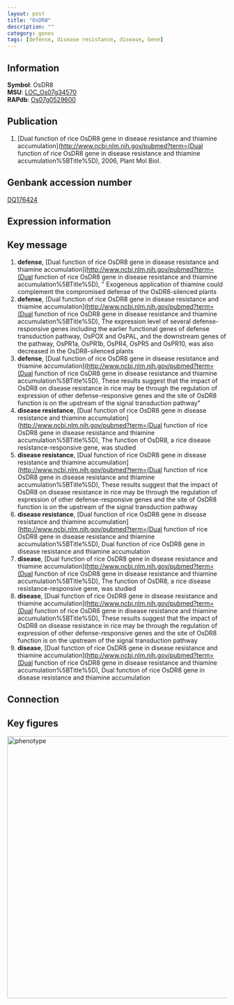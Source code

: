 ```yaml
---
layout: post
title: "OsDR8"
description: ""
category: genes
tags: [defense, disease resistance, disease, Gene]
---
```


## Information
__Symbol__: OsDR8  
__MSU__: [LOC_Os07g34570](http://rice.plantbiology.msu.edu/cgi-bin/ORF_infopage.cgi?orf=LOC_Os07g34570)  
__RAPdb__: [Os07g0529600](http://rapdb.dna.affrc.go.jp/viewer/gbrowse_details/irgsp1?name=Os07g0529600)  

## Publication
1. [Dual function of rice OsDR8 gene in disease resistance and thiamine accumulation](http://www.ncbi.nlm.nih.gov/pubmed?term=(Dual function of rice OsDR8 gene in disease resistance and thiamine accumulation%5BTitle%5D), 2006, Plant Mol Biol.

## Genbank accession number
[DQ176424](http://www.ncbi.nlm.nih.gov/nuccore/DQ176424)

## Expression information

## Key message
1. __defense__, [Dual function of rice OsDR8 gene in disease resistance and thiamine accumulation](http://www.ncbi.nlm.nih.gov/pubmed?term=(Dual function of rice OsDR8 gene in disease resistance and thiamine accumulation%5BTitle%5D), " Exogenous application of thiamine could complement the compromised defense of the OsDR8-silenced plants
2. __defense__, [Dual function of rice OsDR8 gene in disease resistance and thiamine accumulation](http://www.ncbi.nlm.nih.gov/pubmed?term=(Dual function of rice OsDR8 gene in disease resistance and thiamine accumulation%5BTitle%5D),  The expression level of several defense-responsive genes including the earlier functional genes of defense transduction pathway, OsPOX and OsPAL, and the downstream genes of the pathway, OsPR1a, OsPR1b, OsPR4, OsPR5 and OsPR10, was also decreased in the OsDR8-silenced plants
3. __defense__, [Dual function of rice OsDR8 gene in disease resistance and thiamine accumulation](http://www.ncbi.nlm.nih.gov/pubmed?term=(Dual function of rice OsDR8 gene in disease resistance and thiamine accumulation%5BTitle%5D),  These results suggest that the impact of OsDR8 on disease resistance in rice may be through the regulation of expression of other defense-responsive genes and the site of OsDR8 function is on the upstream of the signal transduction pathway"
4. __disease resistance__, [Dual function of rice OsDR8 gene in disease resistance and thiamine accumulation](http://www.ncbi.nlm.nih.gov/pubmed?term=(Dual function of rice OsDR8 gene in disease resistance and thiamine accumulation%5BTitle%5D), The function of OsDR8, a rice disease resistance-responsive gene, was studied
5. __disease resistance__, [Dual function of rice OsDR8 gene in disease resistance and thiamine accumulation](http://www.ncbi.nlm.nih.gov/pubmed?term=(Dual function of rice OsDR8 gene in disease resistance and thiamine accumulation%5BTitle%5D),  These results suggest that the impact of OsDR8 on disease resistance in rice may be through the regulation of expression of other defense-responsive genes and the site of OsDR8 function is on the upstream of the signal transduction pathway
6. __disease resistance__, [Dual function of rice OsDR8 gene in disease resistance and thiamine accumulation](http://www.ncbi.nlm.nih.gov/pubmed?term=(Dual function of rice OsDR8 gene in disease resistance and thiamine accumulation%5BTitle%5D), Dual function of rice OsDR8 gene in disease resistance and thiamine accumulation
7. __disease__, [Dual function of rice OsDR8 gene in disease resistance and thiamine accumulation](http://www.ncbi.nlm.nih.gov/pubmed?term=(Dual function of rice OsDR8 gene in disease resistance and thiamine accumulation%5BTitle%5D), The function of OsDR8, a rice disease resistance-responsive gene, was studied
8. __disease__, [Dual function of rice OsDR8 gene in disease resistance and thiamine accumulation](http://www.ncbi.nlm.nih.gov/pubmed?term=(Dual function of rice OsDR8 gene in disease resistance and thiamine accumulation%5BTitle%5D),  These results suggest that the impact of OsDR8 on disease resistance in rice may be through the regulation of expression of other defense-responsive genes and the site of OsDR8 function is on the upstream of the signal transduction pathway
9. __disease__, [Dual function of rice OsDR8 gene in disease resistance and thiamine accumulation](http://www.ncbi.nlm.nih.gov/pubmed?term=(Dual function of rice OsDR8 gene in disease resistance and thiamine accumulation%5BTitle%5D), Dual function of rice OsDR8 gene in disease resistance and thiamine accumulation

## Connection

## Key figures
<img src="http://ricencode.github.io/images/OsDR8.pheno.png" alt="phenotype"  style="width: 600px;"/>



